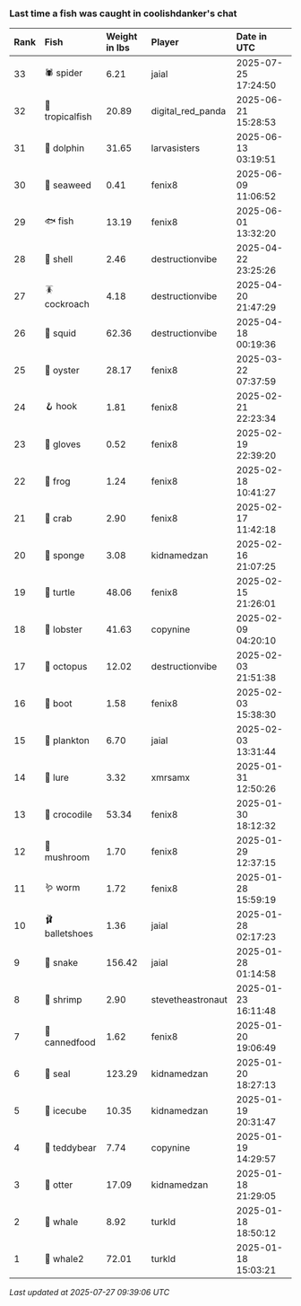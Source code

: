 ### Last time a fish was caught in coolishdanker's chat

| Rank | Fish            | Weight in lbs | Player            | Date in UTC         |
|:-----|:----------------|:--------------|:------------------|:--------------------|
| 33   | 🕷️ spider        | 6.21          | jaial             | 2025-07-25 17:24:50 |
| 32   | 🐠 tropicalfish | 20.89         | digital_red_panda | 2025-06-21 15:28:53 |
| 31   | 🐬 dolphin      | 31.65         | larvasisters      | 2025-06-13 03:19:51 |
| 30   | 🌿 seaweed      | 0.41          | fenix8            | 2025-06-09 11:06:52 |
| 29   | 🐟 fish         | 13.19         | fenix8            | 2025-06-01 13:32:20 |
| 28   | 🐚 shell        | 2.46          | destructionvibe   | 2025-04-22 23:25:26 |
| 27   | 🪳 cockroach    | 4.18          | destructionvibe   | 2025-04-20 21:47:29 |
| 26   | 🦑 squid        | 62.36         | destructionvibe   | 2025-04-18 00:19:36 |
| 25   | 🦪 oyster       | 28.17         | fenix8            | 2025-03-22 07:37:59 |
| 24   | 🪝 hook         | 1.81          | fenix8            | 2025-02-21 22:23:34 |
| 23   | 🧤 gloves       | 0.52          | fenix8            | 2025-02-19 22:39:20 |
| 22   | 🐸 frog         | 1.24          | fenix8            | 2025-02-18 10:41:27 |
| 21   | 🦀 crab         | 2.90          | fenix8            | 2025-02-17 11:42:18 |
| 20   | 🧽 sponge       | 3.08          | kidnamedzan       | 2025-02-16 21:07:25 |
| 19   | 🐢 turtle       | 48.06         | fenix8            | 2025-02-15 21:26:01 |
| 18   | 🦞 lobster      | 41.63         | copynine          | 2025-02-09 04:20:10 |
| 17   | 🐙 octopus      | 12.02         | destructionvibe   | 2025-02-03 21:51:38 |
| 16   | 👢 boot         | 1.58          | fenix8            | 2025-02-03 15:38:30 |
| 15   | 🦠 plankton     | 6.70          | jaial             | 2025-02-03 13:31:44 |
| 14   | 🎏 lure         | 3.32          | xmrsamx           | 2025-01-31 12:50:26 |
| 13   | 🐊 crocodile    | 53.34         | fenix8            | 2025-01-30 18:12:32 |
| 12   | 🍄 mushroom     | 1.70          | fenix8            | 2025-01-29 12:37:15 |
| 11   | 🪱 worm         | 1.72          | fenix8            | 2025-01-28 15:59:19 |
| 10   | 🩰 balletshoes  | 1.36          | jaial             | 2025-01-28 02:17:23 |
| 9    | 🐍 snake        | 156.42        | jaial             | 2025-01-28 01:14:58 |
| 8    | 🦐 shrimp       | 2.90          | stevetheastronaut | 2025-01-23 16:11:48 |
| 7    | 🥫 cannedfood   | 1.62          | fenix8            | 2025-01-20 19:06:49 |
| 6    | 🦭 seal         | 123.29        | kidnamedzan       | 2025-01-20 18:27:13 |
| 5    | 🧊 icecube      | 10.35         | kidnamedzan       | 2025-01-19 20:31:47 |
| 4    | 🧸 teddybear    | 7.74          | copynine          | 2025-01-19 14:29:57 |
| 3    | 🦦 otter        | 17.09         | kidnamedzan       | 2025-01-18 21:29:05 |
| 2    | 🐳 whale        | 8.92          | turkld            | 2025-01-18 18:50:12 |
| 1    | 🐋 whale2       | 72.01         | turkld            | 2025-01-18 15:03:21 |

_Last updated at 2025-07-27 09:39:06 UTC_